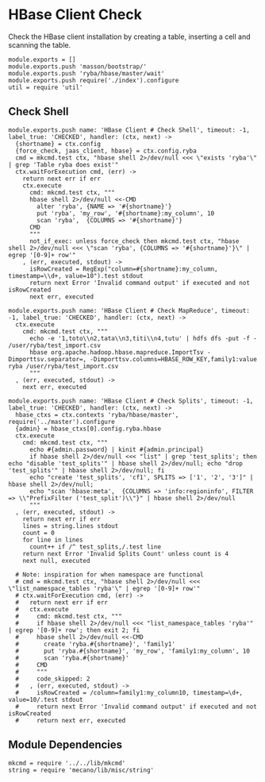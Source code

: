 
# HBase Client Check

Check the HBase client installation by creating a table, inserting a cell and
scanning the table.

    module.exports = []
    module.exports.push 'masson/bootstrap/'
    module.exports.push 'ryba/hbase/master/wait'
    module.exports.push require('./index').configure
    util = require 'util'

## Check Shell

    module.exports.push name: 'HBase Client # Check Shell', timeout: -1, label_true: 'CHECKED', handler: (ctx, next) ->
      {shortname} = ctx.config
      {force_check, jaas_client, hbase} = ctx.config.ryba
      cmd = mkcmd.test ctx, "hbase shell 2>/dev/null <<< \"exists 'ryba'\" | grep 'Table ryba does exist'"
      ctx.waitForExecution cmd, (err) ->
        return next err if err
        ctx.execute
          cmd: mkcmd.test ctx, """
          hbase shell 2>/dev/null <<-CMD
            alter 'ryba', {NAME => '#{shortname}'}
            put 'ryba', 'my_row', '#{shortname}:my_column', 10
            scan 'ryba',  {COLUMNS => '#{shortname}'}
          CMD
          """
          not_if_exec: unless force_check then mkcmd.test ctx, "hbase shell 2>/dev/null <<< \"scan 'ryba', {COLUMNS => '#{shortname}'}\" | egrep '[0-9]+ row'"
        , (err, executed, stdout) ->
          isRowCreated = RegExp("column=#{shortname}:my_column, timestamp=\\d+, value=10").test stdout
          return next Error 'Invalid command output' if executed and not isRowCreated
          next err, executed

    module.exports.push name: 'HBase Client # Check MapReduce', timeout: -1, label_true: 'CHECKED', handler: (ctx, next) ->
      ctx.execute
        cmd: mkcmd.test ctx, """
          echo -e '1,toto\\n2,tata\\n3,titi\\n4,tutu' | hdfs dfs -put -f - /user/ryba/test_import.csv
          hbase org.apache.hadoop.hbase.mapreduce.ImportTsv -Dimporttsv.separator=, -Dimporttsv.columns=HBASE_ROW_KEY,family1:value ryba /user/ryba/test_import.csv
          """
      , (err, executed, stdout) ->
        next err, executed

    module.exports.push name: 'HBase Client # Check Splits', timeout: -1, label_true: 'CHECKED', handler: (ctx, next) ->
      hbase_ctxs = ctx.contexts 'ryba/hbase/master', require('../master').configure
      {admin} = hbase_ctxs[0].config.ryba.hbase
      ctx.execute
        cmd: mkcmd.test ctx, """
          echo #{admin.password} | kinit #{admin.principal}
          if hbase shell 2>/dev/null <<< "list" | grep 'test_splits'; then echo "disable 'test_splits'" | hbase shell 2>/dev/null; echo "drop 'test_splits'" | hbase shell 2>/dev/null; fi
          echo "create 'test_splits', 'cf1', SPLITS => ['1', '2', '3']" | hbase shell 2>/dev/null;
          echo "scan 'hbase:meta',  {COLUMNS => 'info:regioninfo', FILTER => \\"PrefixFilter ('test_split')\\"}" | hbase shell 2>/dev/null
          """
      , (err, executed, stdout) ->
        return next err if err
        lines = string.lines stdout
        count = 0
        for line in lines
          count++ if /^ test_splits,/.test line
        return next Error 'Invalid Splits Count' unless count is 4
        next null, executed

      # Note: inspiration for when namespace are functional
      # cmd = mkcmd.test ctx, "hbase shell 2>/dev/null <<< \"list_namespace_tables 'ryba'\" | egrep '[0-9]+ row'"
      # ctx.waitForExecution cmd, (err) ->
      #   return next err if err
      #   ctx.execute
      #     cmd: mkcmd.test ctx, """
      #     if hbase shell 2>/dev/null <<< "list_namespace_tables 'ryba'" | egrep '[0-9]+ row'; then exit 2; fi
      #     hbase shell 2>/dev/null <<-CMD
      #       create 'ryba.#{shortname}', 'family1'
      #       put 'ryba.#{shortname}', 'my_row', 'family1:my_column', 10
      #       scan 'ryba.#{shortname}'
      #     CMD
      #     """
      #     code_skipped: 2
      #   , (err, executed, stdout) ->
      #     isRowCreated = /column=family1:my_column10, timestamp=\d+, value=10/.test stdout
      #     return next Error 'Invalid command output' if executed and not isRowCreated
      #     return next err, executed

## Module Dependencies

    mkcmd = require '../../lib/mkcmd'
    string = require 'mecano/lib/misc/string'

